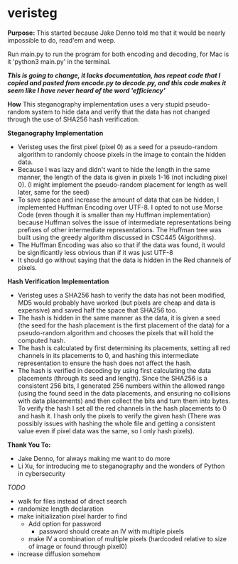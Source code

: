 # veristeg
****Purpose:****
This started because Jake Denno told me that it would be nearly impossible to do, read'em and weep.

Run main.py to run the program for both encoding and decoding, for Mac is it 'python3 main.py' in the terminal.

***This is going to change, it lacks documentation, has repeat code that I copied and pasted from encode.py to decode.py, and this code makes it seem like I have never heard of the word 'efficiency'***

**How**
This steganography implementation uses a very stupid pseudo-random system to hide data and verify that the data has not changed through the use of SHA256 hash verification.

**Steganography Implementation**
* Veristeg uses the first pixel (pixel 0) as a seed for a pseudo-random algorithm to randomly choose pixels in the image to contain the hidden data.
* Because I was lazy and didn't want to hide the length in the same manner, the length of the data is given in pixels 1-16 (not including pixel 0). (I might implement the pseudo-random placement for length as well later, same for the seed)
* To save space and increase the amount of data that can be hidden, I implemented Huffman Encoding over UTF-8. I opted to not use Morse Code (even though it is smaller than my Huffman implementation) because Huffman solves the issue of intermediate representations being prefixes of other intermediate representations. The Huffman tree was built using the greedy algorithm discussed in CSC445 (Algorithms). 
* The Huffman Encoding was also so that if the data was found, it would be significantly less obvious than if it was just UTF-8
* It should go without saying that the data is hidden in the Red channels of pixels.

**Hash Verification Implementation**
* Veristeg uses a SHA256 hash to verify the data has not been modified, MD5 would probably have worked (but pixels are cheap and data is expensive) and saved half the space that SHA256 too.
* The hash is hidden in the same manner as the data, it is given a seed (the seed for the hash placement is the first placement of the data) for a pseudo-random algorithm and chooses the pixels that will hold the computed hash.
* The hash is calculated by first determining its placements, setting all red channels in its placements to 0, and hashing this intermediate representation to ensure the hash does not affect the hash.
* The hash is verified in decoding by using first calculating the data placements (through its seed and length). Since the SHA256 is a consistent 256 bits, I generated 256 numbers within the allowed range (using the found seed in the data placements, and ensuring no collisions with data placements) and then collect the bits and turn them into bytes. To verify the hash I set all the red channels in the hash placements to 0 and hash it. I hash only the pixels to verify the given hash (There was possibly issues with hashing the whole file and getting a consistent value even if pixel data was the same, so I only hash pixels).

**Thank You To:**
* Jake Denno, for always making me want to do more
* Li Xu, for introducing me to steganography and the wonders of Python in cybersecurity

*TODO*
* walk for files instead of direct search
* randomize length declaration
* make initialization pixel harder to find
  * Add option for password
    * password should create an IV with multiple pixels
  * make IV a combination of multiple pixels (hardcoded relative to size of image or found through pixel0)
* increase diffusion somehow